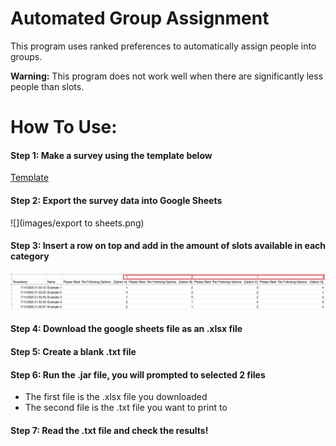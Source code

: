 # Automated Group Assignment
This program uses ranked preferences to automatically assign people into groups.

**Warning:** This program does not work well when there are significantly less people than slots.
# How To Use:

#### Step 1: Make a survey using the template below
[Template](https://docs.google.com/forms/d/1jk0dyiQ3vHuZ6gXAn9EbmyKYn98Bi8_CC1COqMf62FM/copy)

#### Step 2: Export the survey data into Google Sheets
![](images/export to sheets.png)
#### Step 3: Insert a row on top and add in the amount of slots available in each category
![](images/sizes.png)
#### Step 4: Download the google sheets file as an .xlsx file

#### Step 5: Create a blank .txt file

#### Step 6: Run the .jar file, you will prompted to selected 2 files
* The first file is the .xlsx file you downloaded
* The second file is the .txt file you want to print to

#### Step 7: Read the .txt file and check the results!
